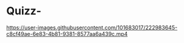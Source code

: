 # Quizz-

https://user-images.githubusercontent.com/101683017/222983645-c8cf49ae-6e83-4b81-9381-8577aa6a439c.mp4
